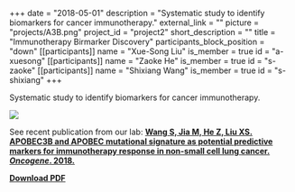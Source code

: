 +++
date = "2018-05-01"
description = "Systematic study to identify biomarkers for cancer immunotherapy."
external_link = ""
picture = "projects/A3B.png"
project_id = "project2"
short_description = ""
title = "Immunotherapy Birmarker Discovery"
participants_block_position = "down"
[[participants]]
    name = "Xue-Song Liu"
    is_member = true
    id = "a-xuesong"
[[participants]]
    name = "Zaoke He"
    is_member = true
    id = "s-zaoke"
[[participants]]
    name = "Shixiang Wang"
    is_member = true
    id = "s-shixiang"
+++

Systematic study to identify biomarkers for cancer immunotherapy. 

![](/img/projects/A3B.png)

See recent publication from our lab: [**Wang S, Jia M, He Z, Liu XS. APOBEC3B and APOBEC mutational signature as potential predictive markers for immunotherapy response in non-small cell lung cancer. *Oncogene*. 2018.**](https://www.nature.com/articles/s41388-018-0245-9)

[**Download PDF**](https://www.nature.com/articles/s41388-018-0245-9.pdf)
